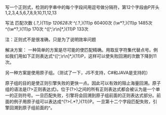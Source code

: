 写一个正则式，检测的字串中的每个字段间用逗号做分隔符，第12个字段由P开头
1,2,3,4,5,6,7,8,9,10,11,12,13

写法                      匹配次数
(.*?,){11}p              120628次
^(.*?,){11}p             60400次
(\w*?,){11}p             1485次
^(\w*?,){11}p            170次
^([^,\r\n]*,){11}P       133次

注：正则式不是很准确，只是为了说明效率问题

解决方案：
一种简单的方案是尽可能的使匹配精确。用取反字符集代替点号。例如我们用如下正则表达式^([^,\r\n]*,){11}P，这样可以使失败回溯的次数下降到11次。

另一种方案是使用原子组。（测试了一下，JS不支持，C#和JAVA是支持的）

原子组的目的是使正则引擎失败的更快一点。因此可以有效的阻止海量回溯。原子组的语法是(?>正则表达式)。位于(?>)之间的所有正则表达式都会被认为是一个单一的正则符号。一旦匹配失败，引擎将会回溯到原子组前面的正则表达式部分。前面的例子用原子组可以表达成^(?>(.*?,){11})P。一旦第十二个字段匹配失败，引擎回溯到原子组前面的^。

